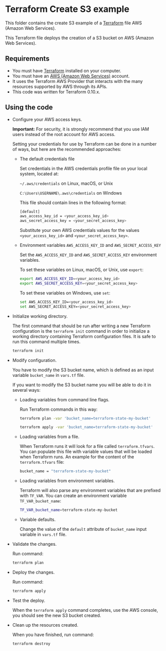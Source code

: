 # Terraform Create S3 example

This folder contains the create S3 example of a [Terraform](https://www.terraform.io/) file AWS (Amazon Web Services).

This Terraform file deploys the creation of a S3 bucket on AWS (Amazon Web Services).

## Requirements

* You must have [Terraform](https://www.terraform.io/) installed on your computer.
* You must have an [AWS (Amazon Web Services)](http://aws.amazon.com/) account.
* It uses the Terraform AWS Provider that interacts with the many resources supported by AWS through its APIs.
* This code was written for Terraform 0.10.x.

## Using the code

* Configure your AWS access keys.

  **Important:** For security, it is strongly recommend that you use IAM users instead of the root account for AWS access.

  Setting your credentials for use by Terraform can be done in a number of ways, but here are the recommended approaches:

  * The default credentials file
  
    Set credentials in the AWS credentials profile file on your local system, located at:

    `~/.aws/credentials` on Linux, macOS, or Unix

    `C:\Users\USERNAME\.aws\credentials` on Windows

    This file should contain lines in the following format:

    ```bash
    [default]
    aws_access_key_id = <your_access_key_id>
    aws_secret_access_key = <your_secret_access_key>
    ```
    Substitute your own AWS credentials values for the values `<your_access_key_id>` and `<your_secret_access_key>`.

  * Environment variables `AWS_ACCESS_KEY_ID` and `AWS_SECRET_ACCESS_KEY`
  
    Set the `AWS_ACCESS_KEY_ID` and `AWS_SECRET_ACCESS_KEY` environment variables.

    To set these variables on Linux, macOS, or Unix, use `export`:

    ```bash
    export AWS_ACCESS_KEY_ID=<your_access_key_id>
    export AWS_SECRET_ACCESS_KEY=<your_secret_access_key>
    ```

    To set these variables on Windows, use `set`:

    ```bash
    set AWS_ACCESS_KEY_ID=<your_access_key_id>
    set AWS_SECRET_ACCESS_KEY=<your_secret_access_key>
    ```

* Initialize working directory.

  The first command that should be run after writing a new Terraform configuration is the `terraform init` command in order to initialize a working directory containing Terraform configuration files. It is safe to run this command multiple times.

  ```bash
  terraform init
  ```

* Modify configuration.

  You have to modify the S3 bucket name, which is defined as an input variable `bucket_name` in `vars.tf` file.

  If you want to modify the S3 bucket name you will be able to do it in several ways:

  * Loading variables from command line flags.

    Run Terraform commands in this way:

    ```bash
    terraform plan -var 'bucket_name=terraform-state-my-bucket'
    ```

    ```bash
    terraform apply -var 'bucket_name=terraform-state-my-bucket'
    ```

  * Loading variables from a file.

    When Terraform runs it will look for a file called `terraform.tfvars`. You can populate this file with variable values that will be loaded when Terraform runs. An example for the content of the `terraform.tfvars` file:

    ```bash
    bucket_name = "terraform-state-my-bucket"
    ```

  * Loading variables from environment variables.

    Terraform will also parse any environment variables that are prefixed with `TF_VAR`. You can create an environment variable `TF_VAR_bucket_name`:

    ```bash
    TF_VAR_bucket_name=terraform-state-my-bucket
    ```

  * Variable defaults.

    Change the value of the `default` attribute of `bucket_name` input variable in `vars.tf` file.

* Validate the changes.

  Run command:

  ```bash
  terraform plan
  ```

* Deploy the changes.

  Run command:

  ```bash
  terraform apply
  ```

* Test the deploy.

  When the `terraform apply` command completes, use the AWS console, you should see the new S3 bucket created.

* Clean up the resources created.

  When you have finished, run command:

  ```bash
  terraform destroy
  ```